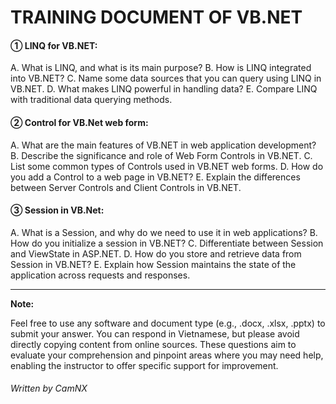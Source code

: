 # TRAINING DOCUMENT OF VB.NET

#### **① LINQ for VB.NET:**

A.	What is LINQ, and what is its main purpose?
B.	How is LINQ integrated into VB.NET?
C.	Name some data sources that you can query using LINQ in VB.NET.
D.	What makes LINQ powerful in handling data?
E.	Compare LINQ with traditional data querying methods.

#### **② Control for VB.Net web form:**

A.	What are the main features of VB.NET in web application development?
B.	Describe the significance and role of Web Form Controls in VB.NET.
C.	List some common types of Controls used in VB.NET web forms.
D.	How do you add a Control to a web page in VB.NET?
E.	Explain the differences between Server Controls and Client Controls in VB.NET.

#### **③ Session in VB.Net:**

A.	What is a Session, and why do we need to use it in web applications?
B.	How do you initialize a session in VB.NET?
C.	Differentiate between Session and ViewState in ASP.NET.
D.	How do you store and retrieve data from Session in VB.NET?
E.	Explain how Session maintains the state of the application across requests and responses.

***

**Note:**

Feel free to use any software and document type (e.g., .docx, .xlsx, .pptx) to submit your answer. You can respond in Vietnamese, but please avoid directly copying content from online sources. These questions aim to evaluate your comprehension and pinpoint areas where you may need help, enabling the instructor to offer specific support for improvement.

###### Written by CamNX
